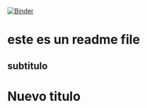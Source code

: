 [![Binder](https://mybinder.org/badge_logo.svg)](https://mybinder.org/v2/gh/carmeloezequiel/taller/HEAD)

# este es un readme file



## subtitulo
# Nuevo titulo
